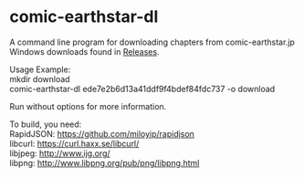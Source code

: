 # comic-earthstar-dl
A command line program for downloading chapters from comic-earthstar.jp  
Windows downloads found in [Releases](https://github.com/sprytron/comic-earthstar-dl/releases).  

Usage Example:  
mkdir download  
comic-earthstar-dl ede7e2b6d13a41ddf9f4bdef84fdc737 -o download  

Run without options for more information.  

To build, you need:  
RapidJSON: https://github.com/miloyip/rapidjson  
libcurl: https://curl.haxx.se/libcurl/  
libjpeg: http://www.ijg.org/  
libpng: http://www.libpng.org/pub/png/libpng.html
